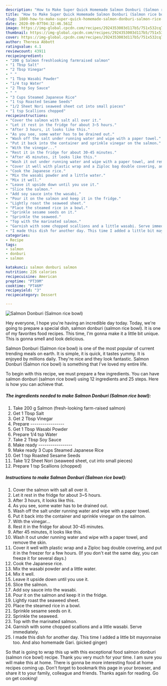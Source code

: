 ```yaml
---
description: "How to Make Super Quick Homemade Salmon Donburi (Salmon rice bowl)"
title: "How to Make Super Quick Homemade Salmon Donburi (Salmon rice bowl)"
slug: 1800-how-to-make-super-quick-homemade-salmon-donburi-salmon-rice-bowl
date: 2020-09-07T04:32:46.561Z
image: https://img-global.cpcdn.com/recipes/2924353003d117b5/751x532cq70/salmon-donburi-salmon-rice-bowl-recipe-main-photo.jpg
thumbnail: https://img-global.cpcdn.com/recipes/2924353003d117b5/751x532cq70/salmon-donburi-salmon-rice-bowl-recipe-main-photo.jpg
cover: https://img-global.cpcdn.com/recipes/2924353003d117b5/751x532cq70/salmon-donburi-salmon-rice-bowl-recipe-main-photo.jpg
author: Theresa Abbott
ratingvalue: 4.1
reviewcount: 43911
recipeingredient:
- "200 g Salmon freshlooking farmraised salmon"
- "1 Tbsp Salt"
- "2 Tbsp Vinegar"
- " "
- "1 Tbsp Wasabi Powder"
- "1/4 tsp Water"
- "2 Tbsp Soy Sauce"
- " "
- "3 Cups Steamed Japanese Rice"
- "1 tsp Roasted Sesame Seeds"
- "1/2 Sheet Nori seaweed sheet cut into small pieces"
- "1 tsp Scallions chopped"
recipeinstructions:
- "Cover the salmon with salt all over it."
- "Let it rest in the fridge for about 3~5 hours."
- "After 3 hours, it looks like this."
- "As you see, some water has to be drained out."
- "Wash off the salt under running water and wipe with a paper towel."
- "Put it back into the container and sprinkle vinegar on the salmon."
- "With the vinegar..."
- "Rest it in the fridge for about 30-45 minutes."
- "After 45 minutes, it looks like this."
- "Wash it out under running water and wipe with a paper towel, and remove the skin."
- "Cover it well with plastic wrap and a Ziploc bag double covering, and put it in the freezer for a few hours. (If you don&#39;t eat the same day, you can freeze it for several days.)"
- "Cook the Japanese rice."
- "Mix the wasabi powder and a little water."
- "Mix it well."
- "Leave it upside down until you use it."
- "Slice the salmon."
- "Add soy sauce into the wasabi."
- "Pour it on the salmon and keep it in the fridge."
- "Lightly roast the seaweed sheet."
- "Place the steamed rice in a bowl."
- "Sprinkle sesame seeds on it."
- "Sprinkle the seaweed."
- "Top with the marinated salmon."
- "Garnish with some chopped scallions and a little wasabi. Serve immediately."
- "I made this dish for another day. This time I added a little bit mayonnaise too. And also homemade Gari. (picked ginger)"
categories:
- Recipe
tags:
- salmon
- donburi
- salmon

katakunci: salmon donburi salmon 
nutrition: 226 calories
recipecuisine: American
preptime: "PT39M"
cooktime: "PT46M"
recipeyield: "3"
recipecategory: Dessert

---
```



![Salmon Donburi (Salmon rice bowl)](https://img-global.cpcdn.com/recipes/2924353003d117b5/751x532cq70/salmon-donburi-salmon-rice-bowl-recipe-main-photo.jpg)

Hey everyone, I hope you're having an incredible day today. Today, we're going to prepare a special dish, salmon donburi (salmon rice bowl). It is one of my favorites food recipes. This time, I'm gonna make it a little bit unique. This is gonna smell and look delicious.



Salmon Donburi (Salmon rice bowl) is one of the most popular of current trending meals on earth. It is simple, it is quick, it tastes yummy. It is enjoyed by millions daily. They're nice and they look fantastic. Salmon Donburi (Salmon rice bowl) is something that I've loved my entire life.


To begin with this recipe, we must prepare a few ingredients. You can have salmon donburi (salmon rice bowl) using 12 ingredients and 25 steps. Here is how you can achieve that.

<!--inarticleads1-->

##### The ingredients needed to make Salmon Donburi (Salmon rice bowl):

1. Take 200 g Salmon (fresh-looking farm-raised salmon)
1. Get 1 Tbsp Salt
1. Get 2 Tbsp Vinegar
1. Prepare  -----------------
1. Get 1 Tbsp Wasabi Powder
1. Prepare 1/4 tsp Water
1. Take 2 Tbsp Soy Sauce
1. Make ready  -----------------
1. Make ready 3 Cups Steamed Japanese Rice
1. Get 1 tsp Roasted Sesame Seeds
1. Take 1/2 Sheet Nori (seaweed sheet, cut into small pieces)
1. Prepare 1 tsp Scallions (chopped)




<!--inarticleads2-->

##### Instructions to make Salmon Donburi (Salmon rice bowl):

1. Cover the salmon with salt all over it.
1. Let it rest in the fridge for about 3~5 hours.
1. After 3 hours, it looks like this.
1. As you see, some water has to be drained out.
1. Wash off the salt under running water and wipe with a paper towel.
1. Put it back into the container and sprinkle vinegar on the salmon.
1. With the vinegar...
1. Rest it in the fridge for about 30-45 minutes.
1. After 45 minutes, it looks like this.
1. Wash it out under running water and wipe with a paper towel, and remove the skin.
1. Cover it well with plastic wrap and a Ziploc bag double covering, and put it in the freezer for a few hours. (If you don&#39;t eat the same day, you can freeze it for several days.)
1. Cook the Japanese rice.
1. Mix the wasabi powder and a little water.
1. Mix it well.
1. Leave it upside down until you use it.
1. Slice the salmon.
1. Add soy sauce into the wasabi.
1. Pour it on the salmon and keep it in the fridge.
1. Lightly roast the seaweed sheet.
1. Place the steamed rice in a bowl.
1. Sprinkle sesame seeds on it.
1. Sprinkle the seaweed.
1. Top with the marinated salmon.
1. Garnish with some chopped scallions and a little wasabi. Serve immediately.
1. I made this dish for another day. This time I added a little bit mayonnaise too. And also homemade Gari. (picked ginger)




So that is going to wrap this up with this exceptional food salmon donburi (salmon rice bowl) recipe. Thank you very much for your time. I am sure you will make this at home. There is gonna be more interesting food at home recipes coming up. Don't forget to bookmark this page in your browser, and share it to your family, colleague and friends. Thanks again for reading. Go on get cooking!
